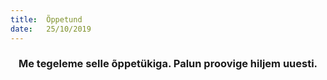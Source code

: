```yaml
---
title:  Õppetund
date:   25/10/2019
---
```


### <center>Me tegeleme selle õppetükiga. Palun proovige hiljem uuesti.</center>